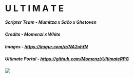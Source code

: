 # U L T I M A T E


##### Scripter Team - Mumitza x Sačo x Ghetoven
##### Credits - Momenzi x White
##### Images - https://imgur.com/a/NA2ohfN
##### Ultimate Portal - https://github.com/Momenzi/UltimateRPG

<a href="https://www.patreon.com/Momenzi">
  <img src="https://i.ibb.co/Y0vQ3X3/80574430-756931808144126-5328218985831858176-n.jpg">
</a>

